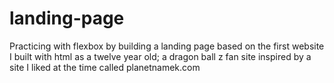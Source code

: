 # landing-page
Practicing with flexbox by building a landing page based on the first website I built with html as a twelve year old; a dragon ball z fan site inspired by a site I liked at the time called planetnamek.com
